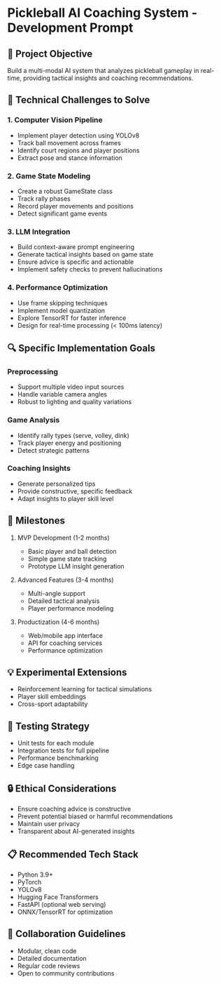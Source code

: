 # Pickleball AI Coaching System - Development Prompt

## 🎯 Project Objective
Build a multi-modal AI system that analyzes pickleball gameplay in real-time, providing tactical insights and coaching recommendations.

## 🧠 Technical Challenges to Solve

### 1. Computer Vision Pipeline
- Implement player detection using YOLOv8
- Track ball movement across frames
- Identify court regions and player positions
- Extract pose and stance information

### 2. Game State Modeling
- Create a robust GameState class
- Track rally phases
- Record player movements and positions
- Detect significant game events

### 3. LLM Integration
- Build context-aware prompt engineering
- Generate tactical insights based on game state
- Ensure advice is specific and actionable
- Implement safety checks to prevent hallucinations

### 4. Performance Optimization
- Use frame skipping techniques
- Implement model quantization
- Explore TensorRT for faster inference
- Design for real-time processing (< 100ms latency)

## 🔍 Specific Implementation Goals

### Preprocessing
- Support multiple video input sources
- Handle variable camera angles
- Robust to lighting and quality variations

### Game Analysis
- Identify rally types (serve, volley, dink)
- Track player energy and positioning
- Detect strategic patterns

### Coaching Insights
- Generate personalized tips
- Provide constructive, specific feedback
- Adapt insights to player skill level

## 🚀 Milestones

1. MVP Development (1-2 months)
   - Basic player and ball detection
   - Simple game state tracking
   - Prototype LLM insight generation

2. Advanced Features (3-4 months)
   - Multi-angle support
   - Detailed tactical analysis
   - Player performance modeling

3. Productization (4-6 months)
   - Web/mobile app interface
   - API for coaching services
   - Performance optimization

## 💡 Experimental Extensions
- Reinforcement learning for tactical simulations
- Player skill embeddings
- Cross-sport adaptability

## 🧪 Testing Strategy
- Unit tests for each module
- Integration tests for full pipeline
- Performance benchmarking
- Edge case handling

## 🔒 Ethical Considerations
- Ensure coaching advice is constructive
- Prevent potential biased or harmful recommendations
- Maintain user privacy
- Transparent about AI-generated insights

## 📋 Recommended Tech Stack
- Python 3.9+
- PyTorch
- YOLOv8
- Hugging Face Transformers
- FastAPI (optional web serving)
- ONNX/TensorRT for optimization

## 🤝 Collaboration Guidelines
- Modular, clean code
- Detailed documentation
- Regular code reviews
- Open to community contributions